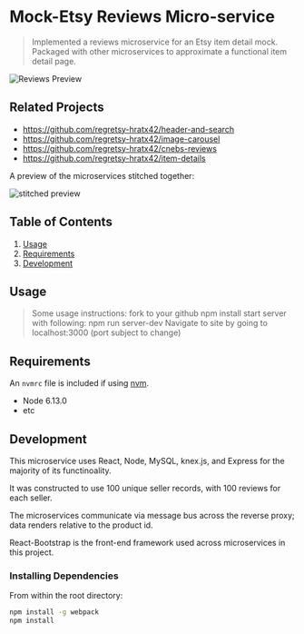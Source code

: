 # Mock-Etsy Reviews Micro-service

> Implemented a reviews microservice for an Etsy item detail mock. Packaged with other microservices to approximate a functional item detail page.

![Reviews Preview](https://i.imgur.com/6G8Z3X6.png)

## Related Projects

  - https://github.com/regretsy-hratx42/header-and-search
  - https://github.com/regretsy-hratx42/image-carousel
  - https://github.com/regretsy-hratx42/cnebs-reviews
  - https://github.com/regretsy-hratx42/item-details
  
  A preview of the microservices stitched together:
  
  ![stitched preview](https://media.giphy.com/media/KGviP0UztcjVYbi8vX/giphy.gif)

## Table of Contents

1. [Usage](#Usage)
1. [Requirements](#requirements)
1. [Development](#development)

## Usage

> Some usage instructions:
> fork to your github
> npm install
> start server with following: npm run server-dev
> Navigate to site by going to localhost:3000 (port subject to change)

## Requirements

An `nvmrc` file is included if using [nvm](https://github.com/creationix/nvm).

- Node 6.13.0
- etc

## Development

This microservice uses React, Node, MySQL, knex.js, and Express for the majority of its functinoality.

It was constructed to use 100 unique seller records, with 100 reviews for each seller.

The microservices communicate via message bus across the reverse proxy; data renders relative to the product id.

React-Bootstrap is the front-end framework used across microservices in this project.

### Installing Dependencies

From within the root directory:

```sh
npm install -g webpack
npm install
```

